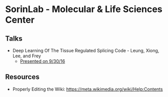 # SorinLab - Molecular & Life Sciences Center

## Talks
* Deep Learning Of The Tissue Regulated Splicing Code - Leung, Xiong, Lee, and Frey
  * [Presented on 9/30/16](SorinLab/Talks/9_30_16)

## Resources
* Properly Editing the Wiki: https://meta.wikimedia.org/wiki/Help:Contents
